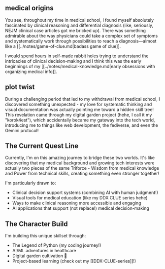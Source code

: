 ## medical origins
You see, throughout my time in medical school, I found myself absolutely fascinated by clinical reasoning and differential diagnosis (like, seriously, NEJM clinical case articles got me bricked up). There was something admirable about the way physicians could take a complex set of symptoms and systematically work through possibilities to reach a diagnosis—almost like a [[../notes/game-of-clue.md|badass game of clue]].

I would spend hours in self-made rabbit holes trying to understand the intricacies of clinical decision-making and I think this was the early beginnings of my [[../notes/medical-knowledge.md|early obsessions with organizing medical info]].

## plot twist 
During a challenging period that led to my withdrawal from medical school, I discovered something unexpected - my love for systematic thinking and visual documentation was actually pointing me toward a hidden skill tree! This revelation came through my digital garden project (hehe, I call it my "korok4est"), which accidentally became my gateway into the tech world, introducing me to things like web development, the fediverse, and even the Gemini protocol!

## The Current Quest Line
Currently, I'm on this amazing journey to bridge these two worlds. It's like discovering that my medical background and growing tech interests were actually two pieces of the same Triforce - Wisdom from medical knowledge and Power from technical skills, creating something even stronger together! 

I'm particularly drawn to:
* Clinical decision support systems (combining AI with human judgment!)
* Visual tools for medical education (like my DDX CLUE series hehe)
* Ways to make clinical reasoning more accessible and engaging
* AI applications that support (not replace!) medical decision-making

## The Character Build
I'm building this unique skillset through:
* The Legend of Python (my coding journey!)
* AI/ML adventures in healthcare
* Digital garden cultivation 🌱
* Project-based learning (check out my [[DDX-CLUE-series]]!)